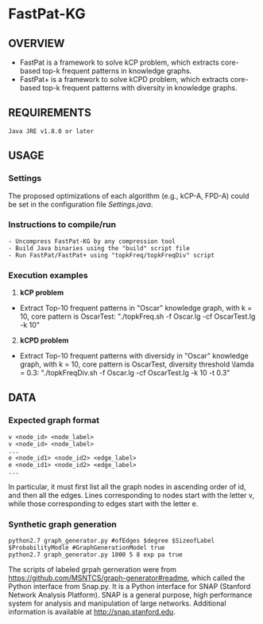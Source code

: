 # FastPat-KG
## OVERVIEW
- FastPat is a framework to solve kCP problem, which extracts core-based top-k frequent patterns in knowledge graphs. 
- FastPat+ is a framework to solve kCPD problem, which extracts core-based top-k frequent patterns with diversity in knowledge graphs.
## REQUIREMENTS
	Java JRE v1.8.0 or later
## USAGE
### Settings
The proposed optimizations of each algorithm (e.g., kCP-A, FPD-A) could be set in the configuration file *Settings.java*.
### Instructions to compile/run
	- Uncompress FastPat-KG by any compression tool
	- Build Java binaries using the "build" script file
	- Run FastPat/FastPat+ using "topkFreq/topkFreqDiv" script
### Execution examples
1. **kCP problem**
- Extract Top-10 frequent patterns in "Oscar" knowledge graph, with k = 10, core pattern is OscarTest: "./topkFreq.sh -f Oscar.lg -cf OscarTest.lg -k 10"

2. **kCPD problem**
- Extract Top-10 frequent patterns with diversidy in "Oscar" knowledge graph, with k = 10, core pattern is OscarTest, diversity threshold \lamda = 0.3: "./topkFreqDiv.sh -f Oscar.lg -cf OscarTest.lg -k 10 -t 0.3" 
## DATA
### Expected graph format
	v <node_id> <node_label>
	v <node_id> <node_label>
	...
	e <node_id1> <node_id2> <edge_label>
	e <node_id1> <node_id2> <edge_label>
	...

In particular, it must first list all the graph nodes in ascending order of id, and then all the edges. Lines corresponding to nodes start with the letter v, while those corresponding to edges start with the letter e. 
### Synthetic graph generation
	python2.7 graph_generator.py #ofEdges $degree $SizeofLabel $ProbabilityModle #GraphGenerationModel true
	python2.7 graph_generator.py 1000 5 8 exp pa true
The scripts of labeled grpah gerneration were from https://github.com/MSNTCS/graph-generator#readme, which called the Python interface from Snap.py. It is a Python interface for SNAP (Stanford Network Analysis Platform). SNAP is a general purpose, high performance system for analysis and manipulation of large networks. Additional information is available at http://snap.stanford.edu.
